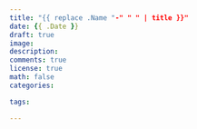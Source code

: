 ```yaml
---
title: "{{ replace .Name "-" " " | title }}"
date: {{ .Date }}
draft: true
image: 
description: 
comments: true
license: true
math: false
categories:

tags:

---
```


